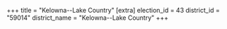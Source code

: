 +++
title = "Kelowna--Lake Country"
[extra]
election_id = 43
district_id = "59014"
district_name = "Kelowna--Lake Country"
+++
